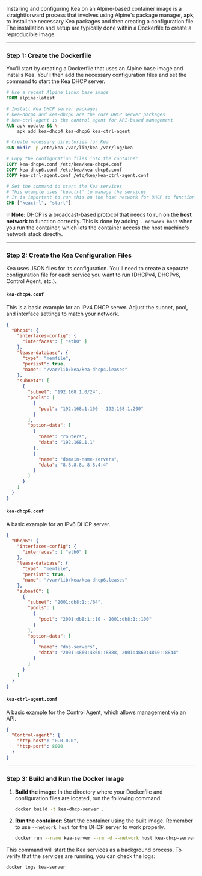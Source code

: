 Installing and configuring Kea on an Alpine-based container image is a straightforward process that involves using Alpine's package manager, **apk**, to install the necessary Kea packages and then creating a configuration file. The installation and setup are typically done within a Dockerfile to create a reproducible image.

-----

### Step 1: Create the Dockerfile

You'll start by creating a Dockerfile that uses an Alpine base image and installs Kea. You'll then add the necessary configuration files and set the command to start the Kea DHCP server.

```dockerfile
# Use a recent Alpine Linux base image
FROM alpine:latest

# Install Kea DHCP server packages
# kea-dhcp4 and kea-dhcp6 are the core DHCP server packages
# kea-ctrl-agent is the control agent for API-based management
RUN apk update && \
    apk add kea-dhcp4 kea-dhcp6 kea-ctrl-agent

# Create necessary directories for Kea
RUN mkdir -p /etc/kea /var/lib/kea /var/log/kea

# Copy the configuration files into the container
COPY kea-dhcp4.conf /etc/kea/kea-dhcp4.conf
COPY kea-dhcp6.conf /etc/kea/kea-dhcp6.conf
COPY kea-ctrl-agent.conf /etc/kea/kea-ctrl-agent.conf

# Set the command to start the Kea services
# This example uses 'keactrl' to manage the services
# It is important to run this on the host network for DHCP to function
CMD ["keactrl", "start"]
```

💡 **Note:** DHCP is a broadcast-based protocol that needs to run on the **host network** to function correctly. This is done by adding `--network host` when you run the container, which lets the container access the host machine's network stack directly.

-----

### Step 2: Create the Kea Configuration Files

Kea uses JSON files for its configuration. You'll need to create a separate configuration file for each service you want to run (DHCPv4, DHCPv6, Control Agent, etc.).

#### `kea-dhcp4.conf`

This is a basic example for an IPv4 DHCP server. Adjust the subnet, pool, and interface settings to match your network.

```json
{
  "Dhcp4": {
    "interfaces-config": {
      "interfaces": [ "eth0" ]
    },
    "lease-database": {
      "type": "memfile",
      "persist": true,
      "name": "/var/lib/kea/kea-dhcp4.leases"
    },
    "subnet4": [
      {
        "subnet": "192.168.1.0/24",
        "pools": [
          {
            "pool": "192.168.1.100 - 192.168.1.200"
          }
        ],
        "option-data": [
          {
            "name": "routers",
            "data": "192.168.1.1"
          },
          {
            "name": "domain-name-servers",
            "data": "8.8.8.8, 8.8.4.4"
          }
        ]
      }
    ]
  }
}
```

#### `kea-dhcp6.conf`

A basic example for an IPv6 DHCP server.

```json
{
  "Dhcp6": {
    "interfaces-config": {
      "interfaces": [ "eth0" ]
    },
    "lease-database": {
      "type": "memfile",
      "persist": true,
      "name": "/var/lib/kea/kea-dhcp6.leases"
    },
    "subnet6": [
      {
        "subnet": "2001:db8:1::/64",
        "pools": [
          {
            "pool": "2001:db8:1::10 - 2001:db8:1::100"
          }
        ],
        "option-data": [
          {
            "name": "dns-servers",
            "data": "2001:4860:4860::8888, 2001:4860:4860::8844"
          }
        ]
      }
    ]
  }
}
```

#### `kea-ctrl-agent.conf`

A basic example for the Control Agent, which allows management via an API.

```json
{
  "Control-agent": {
    "http-host": "0.0.0.0",
    "http-port": 8000
  }
}
```

-----

### Step 3: Build and Run the Docker Image

1.  **Build the image**: In the directory where your Dockerfile and configuration files are located, run the following command:

    ```bash
    docker build -t kea-dhcp-server .
    ```

2.  **Run the container**: Start the container using the built image. Remember to use `--network host` for the DHCP server to work properly.

    ```bash
    docker run --name kea-server --rm -d --network host kea-dhcp-server
    ```

This command will start the Kea services as a background process. To verify that the services are running, you can check the logs:

```bash
docker logs kea-server
```
